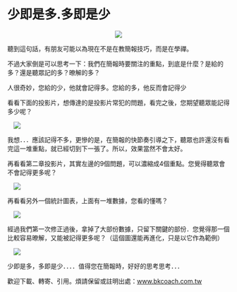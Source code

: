 # 少即是多.多即是少 

<div style="clear: both; text-align: center;"><a href="http://1.bp.blogspot.com/-zvCN4rwjOEU/VhUWu-PXfdI/AAAAAAAAN18/24BvTDhHimI/s1600/little0.jpg" style="margin-left: 1em; margin-right: 1em;"><img border="0" src="http://1.bp.blogspot.com/-zvCN4rwjOEU/VhUWu-PXfdI/AAAAAAAAN18/24BvTDhHimI/s1600/little0.jpg"/></a></div>
<p>聽到這句話，有朋友可能以為現在不是在教簡報技巧，而是在學禪。</p>
<p>不過大家倒是可以思考一下：我們在簡報時要關注的重點，到底是什麼？是給的多？還是聽眾記的多？暸解的多？</p>
<p>人很奇妙，您給的少，他就會記得多。您給的多，他反而會記得少<a name="more"></a></p>
<p>看看下面的投影片，想傳達的是投影片常犯的問題，看完之後，您期望聽眾能記得多少呢？</p>
<p><a href="http://4.bp.blogspot.com/-JLmU08lGFmw/VhUWu8Wkp1I/AAAAAAAAN10/4fmUvIimDGs/s1600/little1.jpg" style="margin-left: 1em; margin-right: 1em; text-align: center;"><img border="0" src="http://4.bp.blogspot.com/-JLmU08lGFmw/VhUWu8Wkp1I/AAAAAAAAN10/4fmUvIimDGs/s1600/little1.jpg"/></a></p>
<p>我想．．．應該記得不多，更慘的是，在簡報的快節奏引導之下，聽眾也許還沒有看完這一堆重點，就已經切到下一張了。所以，效果當然不會太好。</p>
<p>再看看第二章投影片，其實左邊的9個問題，可以濃縮成4個重點。您覺得聽眾會不會記得更多呢？</p>
<p><a href="http://2.bp.blogspot.com/-E7GtaBtZTc0/VhUWu8K5uDI/AAAAAAAAN14/FZHD7p0nL54/s1600/little2.jpg" style="margin-left: 1em; margin-right: 1em; text-align: center;"><img border="0" src="http://2.bp.blogspot.com/-E7GtaBtZTc0/VhUWu8K5uDI/AAAAAAAAN14/FZHD7p0nL54/s1600/little2.jpg"/></a></p>
<p>再看看另外一個統計圖表，上面有一堆數據，您看的懂嗎？</p>
<p><a href="http://2.bp.blogspot.com/-9jvIfwZ6Jwg/VhUWvTjPY-I/AAAAAAAAN2E/ii7hk8KAz0c/s1600/little3.jpg" style="margin-left: 1em; margin-right: 1em; text-align: center;"><img border="0" src="http://2.bp.blogspot.com/-9jvIfwZ6Jwg/VhUWvTjPY-I/AAAAAAAAN2E/ii7hk8KAz0c/s1600/little3.jpg"/></a></p>
<p>經過我們第一次修正過後，拿掉了大部份數據，只留下關鍵的部份．您覺得那一個比較容易暸解，又能被記得更多呢？（這個圖還能再進化，只是以它作為範例）</p>
<p><a href="http://1.bp.blogspot.com/-uytfs8RWs68/VhUWvoC6J3I/AAAAAAAAN2I/VmF7Zn5Lffs/s1600/little4.jpg" style="margin-left: 1em; margin-right: 1em; text-align: center;"><img border="0" src="http://1.bp.blogspot.com/-uytfs8RWs68/VhUWvoC6J3I/AAAAAAAAN2I/VmF7Zn5Lffs/s1600/little4.jpg"/></a></p>
<p>少即是多，多即是少．．．．值得您在簡報時，好好的思考思考．．．</p>
<p>歡迎下載、轉寄、引用。煩請保留或註明出處：<a href="http://www.bkcoach.com.tw/">www.bkcoach.com.tw</a></p>